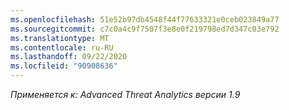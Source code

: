 ```yaml
---
ms.openlocfilehash: 51e52b97db4548f44f77633321e0ceb023849a77
ms.sourcegitcommit: c7c0a4c9f7507f3e8e0f219798ed7d347c03e792
ms.translationtype: MT
ms.contentlocale: ru-RU
ms.lasthandoff: 09/22/2020
ms.locfileid: "90908636"
---
```

*Применяется к: Advanced Threat Analytics версии 1.9*